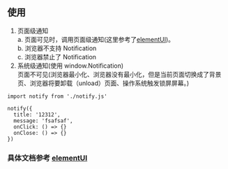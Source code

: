 ## 使用

1. 页面级通知<br>
   a. 页面可见时，调用页面级通知(这里参考了[elementUI](https://element.eleme.io/#/zh-CN/component/notification))。<br>
   b. 浏览器不支持 Notification<br>
   c. 浏览器禁止了 Notification
2. 系统级通知(使用 window.Notification)<br>
   页面不可见(浏览器最小化、浏览器没有最小化，但是当前页面切换成了背景页、浏览器将要卸载（unload）页面、操作系统触发锁屏屏幕。)

```
import notify from './notify.js'

notify({
  title: '12312',
  message: 'fsafsaf',
  onClick: () => {}
  onClose: () => {}
})
```

### 具体文档参考 [elementUI](https://element.eleme.io/#/zh-CN/component/notification)
